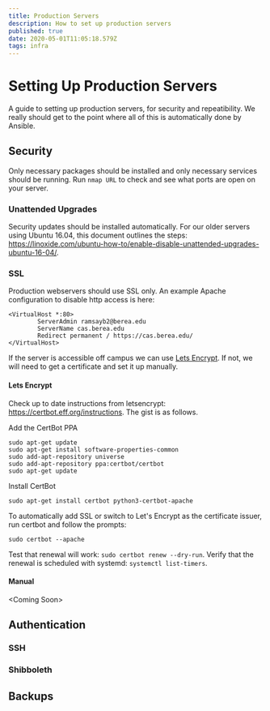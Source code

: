 ```yaml
---
title: Production Servers
description: How to set up production servers
published: true
date: 2020-05-01T11:05:18.579Z
tags: infra
---
```


# Setting Up Production Servers
A guide to setting up production servers, for security and repeatibility. We really should get to the point where all of this is automatically done by Ansible.



## Security
Only necessary packages should be installed and only necessary services should be running. Run `nmap URL` to check and see what ports are open on your server.

### Unattended Upgrades
Security updates should be installed automatically. For our older servers using Ubuntu 16.04, this document outlines the steps: https://linoxide.com/ubuntu-how-to/enable-disable-unattended-upgrades-ubuntu-16-04/.

### SSL
Production webservers should use SSL only. An example Apache configuration to disable http access is here:

    <VirtualHost *:80>
            ServerAdmin ramsayb2@berea.edu
            ServerName cas.berea.edu
            Redirect permanent / https://cas.berea.edu/
    </VirtualHost>



If the server is accessible off campus we can use [Lets Encrypt](https://letsencrypt.org/). If not, we will need to get a certificate and set it up manually.

#### Lets Encrypt
Check up to date instructions from letsencrypt: https://certbot.eff.org/instructions. The gist is as follows.

Add the CertBot PPA

    sudo apt-get update
    sudo apt-get install software-properties-common
    sudo add-apt-repository universe
    sudo add-apt-repository ppa:certbot/certbot
    sudo apt-get update
    
Install CertBot
	
    sudo apt-get install certbot python3-certbot-apache

To automatically add SSL or switch to Let's Encrypt as the certificate issuer, run certbot and follow the prompts:

    sudo certbot --apache
    
Test that renewal will work: `sudo certbot renew --dry-run`.
Verify that the renewal is scheduled with systemd: `systemctl list-timers`.

#### Manual
<Coming Soon\>


## Authentication

### SSH

### Shibboleth

## Backups

